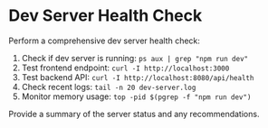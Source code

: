# Dev Server Health Check

Perform a comprehensive dev server health check:

1. Check if dev server is running: `ps aux | grep "npm run dev"`
2. Test frontend endpoint: `curl -I http://localhost:3000`
3. Test backend API: `curl -I http://localhost:8080/api/health`
4. Check recent logs: `tail -n 20 dev-server.log`
5. Monitor memory usage: `top -pid $(pgrep -f "npm run dev")`

Provide a summary of the server status and any recommendations.